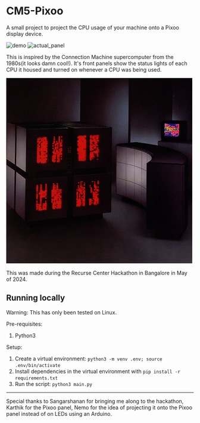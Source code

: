 # CM5-Pixoo
A small project to project the CPU usage of your machine onto a Pixoo display device.

![demo](demo_medium.gif)
![actual_panel](actual_panel_small.gif)

This is inspired by the Connection Machine supercomputer from the 1980s(it looks damn cool!).
It's front panels show the status lights of each CPU it housed and turned on whenever a CPU was being used.

![cm5](cm2-500.jpg)

This was made during the Recurse Center Hackathon in Bangalore in May of 2024.

## Running locally
Warning: This has only been tested on Linux.

Pre-requisites:
1. Python3

Setup:
1. Create a virtual environment: `python3 -m venv .env; source .env/bin/activate`
2. Install dependencies in the virtual environment with `pip install -r requirements.txt`
3. Run the script: `python3 main.py`

---
Special thanks to Sangarshanan for bringing me along to the hackathon, Karthik for the Pixoo panel, Nemo for the idea of projecting it onto the Pixoo panel instead of on LEDs using an Arduino.
